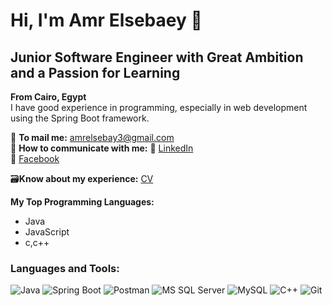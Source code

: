 # Hi, I'm Amr Elsebaey 👋
## Junior Software Engineer with Great Ambition and a Passion for Learning
**From Cairo, Egypt**  
I have good experience in programming, especially in web development using the Spring Boot framework.

📧 **To mail me:** [amrelsebay3@gmail.com](mailto:amrelsebay3@gmail.com)  
📧 **How to communicate with me:**
🔗 [LinkedIn](https://www.linkedin.com/in/amr-elsebaey/)  
🔗 [Facebook](https://www.facebook.com/amrelseba3y.1999)

🗃️**Know about my experience:** [CV](https://drive.google.com/file/d/14cMUCDrSslieqfjamkO6yU5lx-osVj97/view?usp=sharing)

**My Top Programming Languages:**  
- Java  
- JavaScript
- c,c++

### Languages and Tools:
<p>
  <img src="https://drive.google.com/file/d/11i_fPqVN1AX4mm6_Bu10cQn0r8nlykGQ/view?usp=drive_link" alt="Java" />
    <img src="https://img.shields.io/badge/Spring%20Boot-6DB33F?style=flat-square&logo=spring" alt="Spring Boot" />
    <img src="https://img.shields.io/badge/Postman-FF6C37?style=flat-square&logo=postman" alt="Postman" />
    <img src="https://img.shields.io/badge/MS SQL Server-CC2927?style=flat-square&logo=microsoftsqlserver" alt="MS SQL Server" />
  <img src="https://img.shields.io/badge/MySQL-005C8D?style=flat-square&logo=mysql" alt="MySQL" />
    <img src="https://img.shields.io/badge/C%2B%2B-00599C?style=flat-square&logo=c%2B%2B" alt="C++" />
  <img src="https://img.shields.io/badge/Git-F05032?style=flat-square&logo=git" alt="Git" />
</p>

